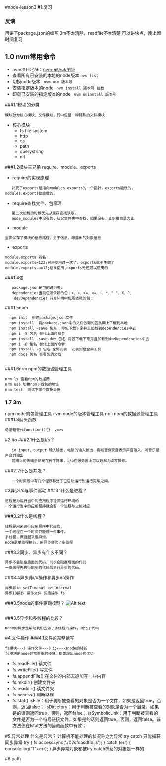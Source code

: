 #node-lesson3
#1.复习
### 反馈
再讲下package.json的编写
3m不太清除，readfile不太清楚
可以讲快点，晚上留时间复习
## 1.0 nvm常用命令
- nvm项目地址：[nvm-github地址](https://github.com/coreybutler/nvm-windows)
- 查看所有已安装的本地的node版本
`nvm list`
- 切换node版本
` nvm use 版本号`
- 安装指定版本的node
` nvm install 版本号 位数`
- 卸载已安装的指定版本的node
` nvm uninstall 版本号`

###1.1模块的分类

```模块分为核心模块、文件模块，其中包是一种特殊的文件模块 ```
- 核心模块
  + fs file system
  + http
  + os
  + path
  + querystring
  + url

###1.2模块三兄弟 require、module、exports

- require的实现原理

```把代码从文件中读出来，用匿名函数的方式头尾包装，返回modules.exports对象，曝露出想要曝露出来的属性、方法、对象。
   补充了exports是指向modules.exports的一个指针，exports能做的，modules.exports都能做的。 
```

- require查找文件、包原理

```.js、.node、.json依次帮你补足，
   第二次加载的时候优先从缓存查找读取，
   node_modules中没有的，从父文件夹中查找，如果没有，直到根目录为止
```
- module
```
里面保存了模块的信息路径、父子信息、曝露出的对象信息
```
- exports
```
module.exports 别名
module.exports=123;已经使用过一次了，exports就不生效了
module.exports.a=12;这样使用,exports是还可以使用的

```

###1.4包
```
   package.json是包的说明书，
   dependencies当前包所依赖的包：>、<、>=、<=、~、*、" "、X、^、
    devDependencies 开发环境中包所依赖的包：
```
###1.5npm
```
  npm init  创建package.json文件
  npm install  将package.json中的文件依赖的包从网上下载到本地
  npm install -save 包名  将包下载下来并且加载到dependencies中去
  npm i -S 包名 替代上面的命令
  npm install -save-dev 包名 将包下载下来并且加载到devDependencies中去
  npm i -D 包名 替代上面的命令
  npm install -g 包名 全局安装  安装的是全局工具
  npm docs 包名 查看包的文档
  
```
###1.6nrm npm的数据源管理工具
```
nrm ls 查看npm的数据源
nrm use 切换npm下载包的地址
nrm test  测试下哪个数据源快
```
### 1.7 3m
npm node的包管理工具
nvm node的版本管理工具
nrm npm的数据源管理工具
###1.8箭头函数
```
语法糖替代function(){}  v=>v
```
#2.i/o
###2.1什么是i/o？

```
   io input、output 输入输出，电脑的输入输出，例如音频录音表示声音输入、听音乐是声音的输出
   网络上的传输全部是在传字符串，i/o在服务器上可以理解为读写操作。
```
###2.2什么是并发？
```
   一个时间段中有几个程序都处于已启动运行到运行完毕之间。
```
#3异步i/o与事件驱动
###3.1什么是进程？
```
进程是为运行当中的应用程序提供运行环境的
一个运行当中的应用程序就会有一个进程与之相对应
```
###3.2什么是线程？
```
线程是用来运行应用程序中代码的，
一个线程在一个时间只能做一件事件。
多线程，调度起来很麻烦。
node是单线程执行，用异步替代了多线程
```

###3.3同步、异步有什么不同？
```
异步不会阻塞后面的代码，同步会阻塞后面的代码
一条线程先执行同步的代码后执行异步的代码。
```
###3.4异步非i/o操作和异步i/o操作
```
异步非io setTimeout setInterval
异步IO操作 操作文件 网络操作 fs
```

###3.5node的事件驱动模型？
![Alt text](./pic/event-loop.png)
```

```
###3.5异步和多线程的比较？
```
node的异步是帮助我们去做了多线程的操作，简化了代码
```

#4.文件操作
###4.1文件的完整读写
```
fs模块---》操作文件---》io----》node的特长
fs模块是node非常重要的模块，能体现出node的优势
```
- fs.readFile()  读文件
- fs.writeFile()  写文件
- fs.appendFile() 在文件的内部去追加写一些内容
- fs.mkdir() 创建文件夹
- fs.readdir() 读文件夹
- fs.access() 判断路径
- fs.stat()
 isFile：用于判断被查看的对象是否为一个文件，如果是返回true，否则，返回false；
 isDirectory：用于判断被查看的对象是否为一个目录，如果是的话则返回true，否则，返回false；
 isSymbolicLink：用于判断被查看的文件是否为一个符号链接文件，如果是的话则返回true，否则，返回false。该方法仅在lstat方法的回调函数中有效；
 
#5.异常处理
什么是异常？
计算机不能处理的状况称之为异常
try catch 只能捕获同步异常
try {
  fs.accessSync('./02sfdasdfio.js');
} catch (err) {
  console.log("1"+err);
}
异步异常对象和被try catch捕获的对象是一样的



#6.path




